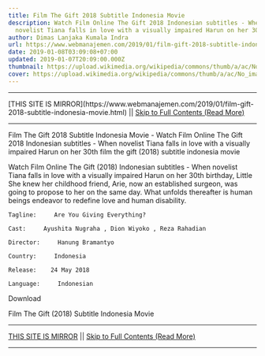 ```yaml
---
title: Film The Gift 2018 Subtitle Indonesia Movie
description: Watch Film Online The Gift 2018 Indonesian subtitles - When
  novelist Tiana falls in love with a visually impaired Harun on her 30th
author: Dimas Lanjaka Kumala Indra
url: https://www.webmanajemen.com/2019/01/film-gift-2018-subtitle-indonesia-movie.html
date: 2019-01-08T03:09:08+07:00
updated: 2019-01-07T20:09:00.000Z
thumbnail: https://upload.wikimedia.org/wikipedia/commons/thumb/a/ac/No_image_available.svg/2048px-No_image_available.svg.png
cover: https://upload.wikimedia.org/wikipedia/commons/thumb/a/ac/No_image_available.svg/2048px-No_image_available.svg.png
---
```


<hr/> [THIS SITE IS MIRROR](https://www.webmanajemen.com/2019/01/film-gift-2018-subtitle-indonesia-movie.html) || <a href="https://www.webmanajemen.com/2019/01/film-gift-2018-subtitle-indonesia-movie.html" rel="follow" class="button" id="read-more">Skip to Full Contents (Read More)</a> <hr/> Film The Gift 2018 Subtitle Indonesia Movie - Watch Film Online The Gift 2018 Indonesian subtitles - When novelist Tiana falls in love with a visually impaired Harun on her 30th film the gift (2018) subtitle indonesia  movie
  
  
  
  Watch Film Online The Gift (2018) Indonesian subtitles - When novelist Tiana falls in love with a visually impaired Harun on her 30th birthday, Little She knew her childhood friend, Arie, now an established surgeon, was going to propose to her on the same day.  What unfolds thereafter is human beings endeavor to redefine love and human disability. 
  
  
    Tagline:     Are You Giving Everything?   
  
    Cast:     Ayushita Nugraha , Dion Wiyoko , Reza Rahadian   
  
    Director:     Hanung Bramantyo   
  
    Country:     Indonesia   
  
    Release:    24 May 2018   
  
    Language:     Indonesian   
  
  
  

   Download 

  


  
  
  Film The Gift (2018) Subtitle Indonesia Movie <hr/> [THIS SITE IS MIRROR](https://www.webmanajemen.com/2019/01/film-gift-2018-subtitle-indonesia-movie.html) || <a href="https://www.webmanajemen.com/2019/01/film-gift-2018-subtitle-indonesia-movie.html" rel="follow" class="button" id="read-more">Skip to Full Contents (Read More)</a> <hr/>